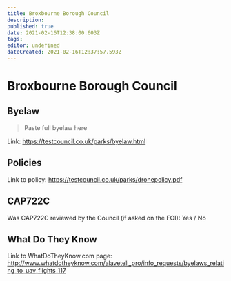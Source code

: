 ```yaml
---
title: Broxbourne Borough Council
description: 
published: true
date: 2021-02-16T12:38:00.603Z
tags: 
editor: undefined
dateCreated: 2021-02-16T12:37:57.593Z
---
```


# Broxbourne Borough Council


## Byelaw
> Paste full byelaw here

Link:
https://testcouncil.co.uk/parks/byelaw.html

## Policies
Link to policy:
https://testcouncil.co.uk/parks/dronepolicy.pdf

## CAP722C

Was CAP722C reviewed by the Council (if asked on the FOI): Yes / No

## What Do They Know

Link to WhatDoTheyKnow.com page:
http://www.whatdotheyknow.com/alaveteli_pro/info_requests/byelaws_relating_to_uav_flights_117

